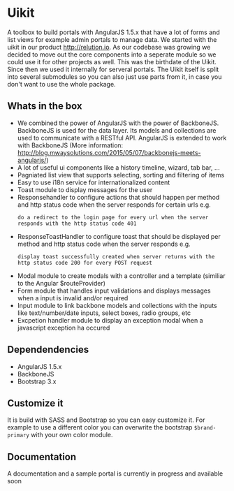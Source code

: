 # Uikit
A toolbox to build portals with AngularJS 1.5.x that have a lot of forms and list views for example admin portals to manage data. 
We started with the uikit in our product http://relution.io. As our codebase was growing we decided to move out the core components into a seperate module so we could use it for other projects as well. This was the birthdate of the Uikit. Since then we used it internally for serveral portals. 
The Uikit itself is split into several submodules so you can also just use parts from it, in case you don't want to use the whole package.

## Whats in the box
- We combined the power of AngularJS with the power of BackboneJS. BackboneJS is used for the data layer. Its models and collections are used to communicate with a RESTful API. AngularJS is extended to work with BackboneJS (More information: http://blog.mwaysolutions.com/2015/05/07/backbonejs-meets-angularjs/)
- A lot of useful ui components like a history timeline, wizard, tab bar, ...
- Pagniated list view that supports selecting, sorting and filtering of items
- Easy to use i18n service for internationalized content
- Toast module to display messages for the user
- Responsehandler to configure actions that should happen per method and http status code when the server responds for certain urls e.g.
   ```
   do a redirect to the login page for every url when the server responds with the http status code 401
   ```
 - ResponseToastHandler to configure toast that should be displayed per method and http status code when the server responds e.g.
   ```
   display toast successfully created when server returns with the http status code 200 for every POST request
   ```
 - Modal module to create modals with a controller and a template (similiar to the Angular $routeProvider)
 - Form module that handles input validations and displays messages when a input is invalid and/or required
 - Input module to link backbone models and collections with the inputs like text/number/date inputs, select boxes, radio groups, etc
 - Excpetion handler module to display an exception modal when a javascript exception ha occured
 
## Dependendencies
 - AngularJS 1.5.x
 - BackboneJS
 - Bootstrap 3.x
 
## Customize it
It is build with SASS and Bootstrap so you can easy customize it. For example to use a different color you can overwrite the bootstrap `$brand-primary` with your own color module.

## Documentation
A documentation and a sample portal is currently in progress and available soon
